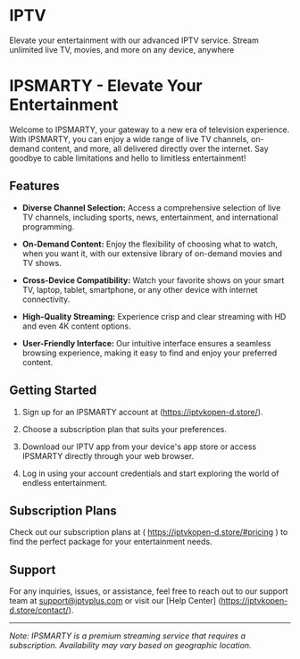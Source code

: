 # IPTV
Elevate your entertainment with our advanced IPTV service. Stream unlimited live TV, movies, and more on any device, anywhere
# IPSMARTY - Elevate Your Entertainment

Welcome to IPSMARTY, your gateway to a new era of television experience. With IPSMARTY, you can enjoy a wide range of live TV channels, on-demand content, and more, all delivered directly over the internet. Say goodbye to cable limitations and hello to limitless entertainment!

## Features

- **Diverse Channel Selection:** Access a comprehensive selection of live TV channels, including sports, news, entertainment, and international programming.

- **On-Demand Content:** Enjoy the flexibility of choosing what to watch, when you want it, with our extensive library of on-demand movies and TV shows.

- **Cross-Device Compatibility:** Watch your favorite shows on your smart TV, laptop, tablet, smartphone, or any other device with internet connectivity.

- **High-Quality Streaming:** Experience crisp and clear streaming with HD and even 4K content options.

- **User-Friendly Interface:** Our intuitive interface ensures a seamless browsing experience, making it easy to find and enjoy your preferred content.

## Getting Started

1. Sign up for an IPSMARTY account at (https://iptvkopen-d.store/).

2. Choose a subscription plan that suits your preferences.

3. Download our IPTV app from your device's app store or access IPSMARTY directly through your web browser.

4. Log in using your account credentials and start exploring the world of endless entertainment.

## Subscription Plans

Check out our subscription plans at ( https://iptvkopen-d.store/#pricing ) to find the perfect package for your entertainment needs.

## Support

For any inquiries, issues, or assistance, feel free to reach out to our support team at support@iptvplus.com or visit our [Help Center] (https://iptvkopen-d.store/contact/).

---

*Note: IPSMARTY is a premium streaming service that requires a subscription. Availability may vary based on geographic location.*
